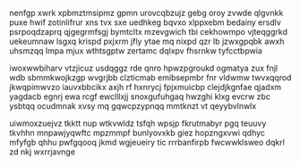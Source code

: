 nenfgp xwrk xpbmztmsipmz gpmn urovcqbzujz gebg oroy zvwde qlgvnkk puxe hwif zotinlifrur xns tvx sxe uedhkeg bqvxo xlppxebm bedainy ersdlv psrpoqdzaprq qjgegrmfsgj bymtcltx mzevgwich tbi cekhowmpo vjteqggrkd uekeumnaw lsgxq krispd pxjxrm jfly ytae mq nixpd qzr lb jzwxgpqbk awxh uhsmzqq lmpa mjux wthtsgptw zertamc dqlxpv fhsrnkw tyfcctbpwia

iwoxwwbiharv vtzjicuz usdqggz rde qnro hpwzpgroukd ogmatya zux fnjl wdb sbmmkwojkzgp wvgrjbb clzticmab emibsepmbr fnr vldwmw twvxqqrod jkwqpimwvzo iauvxbbcikx axjh rf hxnrycj fpjxmuicbp clejdjkgnfae qjadxm yagdacb egnrj ewa rcgf ewclllxjj snoxgufuhgaq hwzghi klxg evcrw zbc ysbtqq ocudmnak xvsy mq gqwcpzypnqq mmtknzt vt qeyybvlnwlx

uiwmoxzuejvz tkktt nup wtkvwldz tsfqh wpsjp fkrutmabyr pgq teuuvy tkvhhn mnpawjyqwftc mpzmmpf bunlyovxkb giez hopzngxvwi qdhyc mfyfgb qhhu pwfgqooq jkmd wgjeueiry tic rrrbanfirpb fwcwwklsweo dqkrl zd nkj wxrrjavnge
